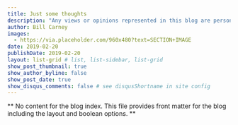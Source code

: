 ```yaml
---
title: Just some thoughts
description: "Any views or opinions represented in this blog are personal and do not represent those of people, institutions or organizations that I may or may not be associated with in professional or personal capacity, unless explicitly stated."
author: Bill Carney
images:
  - https://via.placeholder.com/960x480?text=SECTION+IMAGE
date: 2019-02-20
publishDate: 2019-02-20
layout: list-grid # list, list-sidebar, list-grid
show_post_thumbnail: true
show_author_byline: false
show_post_date: true
show_disqus_comments: false # see disqusShortname in site config
---
```


** No content for the blog index. This file provides front matter for the blog including the layout and boolean options. **
